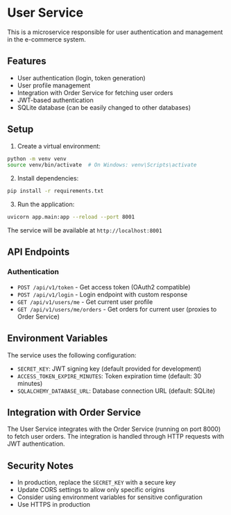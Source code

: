 # User Service

This is a microservice responsible for user authentication and management in the e-commerce system.

## Features

- User authentication (login, token generation)
- User profile management
- Integration with Order Service for fetching user orders
- JWT-based authentication
- SQLite database (can be easily changed to other databases)

## Setup

1. Create a virtual environment:
```bash
python -m venv venv
source venv/bin/activate  # On Windows: venv\Scripts\activate
```

2. Install dependencies:
```bash
pip install -r requirements.txt
```

3. Run the application:
```bash
uvicorn app.main:app --reload --port 8001
```

The service will be available at `http://localhost:8001`

## API Endpoints

### Authentication

- `POST /api/v1/token` - Get access token (OAuth2 compatible)
- `POST /api/v1/login` - Login endpoint with custom response
- `GET /api/v1/users/me` - Get current user profile
- `GET /api/v1/users/me/orders` - Get orders for current user (proxies to Order Service)

## Environment Variables

The service uses the following configuration:

- `SECRET_KEY`: JWT signing key (default provided for development)
- `ACCESS_TOKEN_EXPIRE_MINUTES`: Token expiration time (default: 30 minutes)
- `SQLALCHEMY_DATABASE_URL`: Database connection URL (default: SQLite)

## Integration with Order Service

The User Service integrates with the Order Service (running on port 8000) to fetch user orders. The integration is handled through HTTP requests with JWT authentication.

## Security Notes

- In production, replace the `SECRET_KEY` with a secure key
- Update CORS settings to allow only specific origins
- Consider using environment variables for sensitive configuration
- Use HTTPS in production 